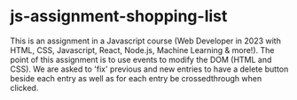 # js-assignment-shopping-list

This is an assignment in a Javascript course (Web Developer in 2023 with HTML, CSS, Javascript, React, Node.js, Machine Learning & more!). The point of this assignment is to use events to modify the DOM (HTML and CSS). We are asked to 'fix' previous and new entries to have a delete button beside each entry as well as for each entry be crossedthrough when clicked.

